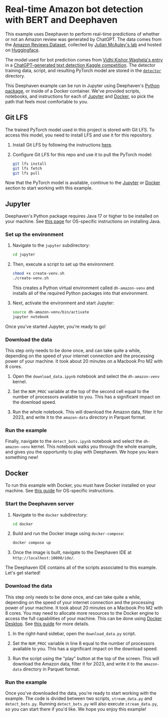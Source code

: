 # Real-time Amazon bot detection with BERT and Deephaven

This example uses Deephaven to perform real-time predictions of whether or not an Amazon review was generated by ChatGPT. The data comes from the [Amazon Reviews Dataset](https://amazon-reviews-2023.github.io), collected by [Julian McAuley's lab](https://cseweb.ucsd.edu/~jmcauley/) and hosted on [Huggingface](https://huggingface.co/datasets/McAuley-Lab/Amazon-Reviews-2023).

The model used for bot prediction comes from [Vidhi Kishor Waghela's entry](https://www.kaggle.com/code/vidhikishorwaghela/llm-detect-ai-generated-text) in a [ChatGPT-generated text detection Kaggle competition](https://www.kaggle.com/competitions/llm-detect-ai-generated-text). The detector training data, script, and resulting PyTorch model are stored in the [`detector`](https://github.com/deephaven-examples/amazon-bot-detection/tree/main/detector) directory.

This Deephaven example can be run in Jupyter using Deephaven's [Python package](https://pypi.org/project/deephaven-server/), or inside of a Docker container.  We've provided scripts, notebooks, and instructions for each of [Jupyter](#jupyter) and [Docker](#docker), so pick the path that feels most comfortable to you.

## Git LFS

The trained PyTorch model used in this project is stored with Git LFS. To access this model, you need to install LFS and use it for this repository.

1. Install Git LFS by following the instructions [here](https://docs.github.com/en/repositories/working-with-files/managing-large-files/installing-git-large-file-storage).

2. Configure Git LFS for this repo and use it to pull the PyTorch model:
   ```bash
   git lfs install
   git lfs fetch
   git lfs pull
   ```
   
Now that the PyTorch model is available, continue to the [Jupyter](#jupyter) or [Docker](#docker) section to start working with this example.

## Jupyter

Deephaven's Python package requires Java 17 or higher to be installed on your machine. See [this page](https://deephaven.io/core/docs/getting-started/launch-build/#prerequisites) for OS-specific instructions on installing Java.

### Set up the environment

1. Navigate to the `jupyter` subdirectory:
   ```bash
   cd jupyter
   ```

2. Then, execute a script to set up the environment:
   ```bash
   chmod +x create-venv.sh
   ./create-venv.sh
   ```

   This creates a Python virtual environment called `dh-amazon-venv` and installs all of the required Python packages into that environment.

3. Next, activate the environment and start Jupyter:
   ```bash
   source dh-amazon-venv/bin/activate
   jupyter notebook
   ```

Once you've started Jupyter, you're ready to go!

### Download the data

This step only needs to be done once, and can take quite a while, depending on the speed of your internet connection and the processing power of your machine. It took about 20 minutes on a Macbook Pro M2 with 8 cores.

1. Open the `download_data.ipynb` notebook and select the `dh-amazon-venv` kernel.

2. Set the `NUM_PROC` variable at the top of the second cell equal to the number of processors available to you. This has a significant impact on the download speed.

3. Run the whole notebook. This will download the Amazon data, filter it for 2023, and write it to the `amazon-data` directory in Parquet format.

### Run the example

Finally, navigate to the `detect_bots.ipynb` notebook and select the `dh-amazon-venv` kernel. This notebook walks you through the whole example, and gives you the opportunity to play with Deephaven. We hope you learn something new!

## Docker

To run this example with Docker, you must have Docker installed on your machine. See [this guide](https://docs.docker.com/engine/install/) for OS-specific instructions.

### Start the Deephaven server

1. Navigate to the `docker` subdirectory:
   ```bash
   cd docker
   ```

2. Build and run the Docker image using `docker-compose`:
   ```bash
   docker compose up
   ```

3. Once the image is built, navigate to the Deephaven IDE at `http://localhost:10000/ide/`.

The Deephaven IDE contains all of the scripts associated to this example. Let's get started!

### Download the data

This step only needs to be done once, and can take quite a while, depending on the speed of your internet connection and the processing power of your machine. It took about 20 minutes on a Macbook Pro M2 with 8 cores. You may need to allocate more resources to the Docker engine to access the full capabilities of your machine. This can be done using [Docker Desktop](https://www.docker.com/products/docker-desktop/). See [this guide](https://docs.docker.com/desktop/settings/mac/#resources) for more details.

1. In the right-hand sidebar, open the `download_data.py` script.

2. Set the `NUM_PROC` variable in line 8 equal to the number of processors available to you. This has a significant impact on the download speed.

3. Run the script using the "play" button at the top of the screen. This will download the Amazon data, filter it for 2023, and write it to the `amazon-data` directory in Parquet format.

### Run the example

Once you've downloaded the data, you're ready to start working with the example. The code is divided between two scripts, `stream_data.py` and `detect_bots.py`. Running `detect_bots.py` will also execute `stream_data.py`, so you can start there if you'd like. We hope you enjoy this example!